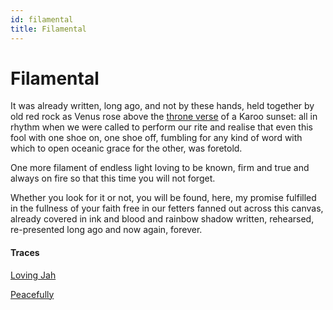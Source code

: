 ```yaml
---
id: filamental
title: Filamental
---
```


# Filamental

It was already written, long ago,
and not by these hands,
held together by old red rock
as Venus rose above the [throne verse](https://sufism.org/origins/quran-islam/quranic-chapters/ayat-al-kursi-the-throne-verse-from-the-quran-2)
of a Karoo sunset: all in rhythm
when we were called to perform our rite
and realise that even this fool
with one shoe on, one shoe off,
fumbling for any kind of word
with which to open oceanic grace
for the other, was foretold.

One more filament of endless light
loving to be known,
firm and true and always on fire
so that this time you will not forget.

Whether you look for it or not,
you will be found, here,
my promise fulfilled
in the fullness of your faith
free in our fetters fanned out
across this canvas, already covered
in ink and blood and rainbow shadow
written, rehearsed, re-presented
long ago and now again,
forever.

#### Traces

[Loving Jah](https://youtu.be/aXIDAd68ThI?t=1813 "Tuff Gong Sessions")

[Peacefully](https://www.youtube.com/watch?v=EjHLxTGn--s "As George Harrison Gives Love")